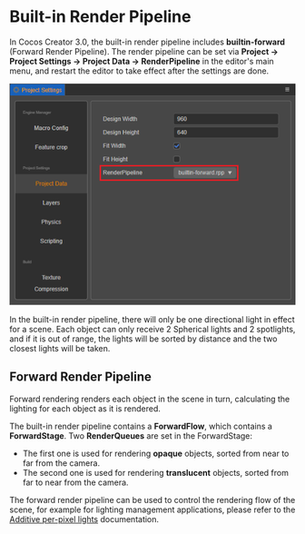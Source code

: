 # Built-in Render Pipeline

In Cocos Creator 3.0, the built-in render pipeline includes **builtin-forward** (Forward Render Pipeline). The render pipeline can be set via **Project -> Project Settings -> Project Data -> RenderPipeline** in the editor's main menu, and restart the editor to take effect after the settings are done.

![setting](./image/setting.png)

In the built-in render pipeline, there will only be one directional light in effect for a scene. Each object can only receive 2 Spherical lights and 2 spotlights, and if it is out of range, the lights will be sorted by distance and the two closest lights will be taken.

## Forward Render Pipeline

Forward rendering renders each object in the scene in turn, calculating the lighting for each object as it is rendered.

The built-in render pipeline contains a **ForwardFlow**, which contains a **ForwardStage**. Two **RenderQueues** are set in the ForwardStage:

- The first one is used for rendering **opaque** objects, sorted from near to far from the camera.
- The second one is used for rendering **translucent** objects, sorted from far to near from the camera.

The forward render pipeline can be used to control the rendering flow of the scene, for example for lighting management applications, please refer to the [Additive per-pixel lights](../concepts/scene/light/additive-per-pixel-lights.md) documentation.
